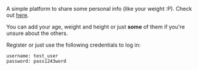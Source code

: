 A simple platform to share some personal info (like your weight :P). Check out [here](https://cttask.herokuapp.com/).

You can add your age, weight and height or just **some** of them if you're unsure about the others.

Register or just use the following credentials to log in:

```
username: test_user
password: pass1243word
```
